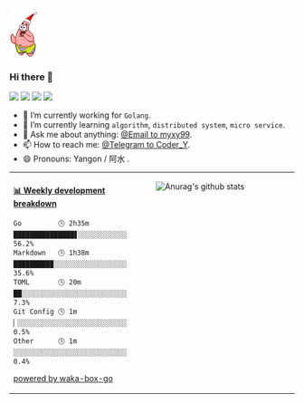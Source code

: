 
![](img/pdx.gif)

### Hi there 👋

![](https://img.shields.io/badge/win10-Development-d0d1d4)
![](https://img.shields.io/badge/Go-1.15-1cadd5)
![](https://img.shields.io/badge/php-7.1.3-9cf)
![](https://img.shields.io/badge/python-3.6-blue)

- 🔭 I’m currently working for `Golang`.
- 🌱 I’m currently learning `algorithm`, `distributed system`, `micro service`.
- 💬 Ask me about anything: [@Email to myxy99](mailto:myxy99@foxmail.com).
- 📫 How to reach me: [@Telegram to Coder_Y](https://t.me/Coder_Y).
- 😄 Pronouns: Yangon / 阿水 .


<table>
<tr>
<td valign="top" width="50%">

<!-- waka-box start -->
#### <a href="https://gist.github.com/23ef67b8e95d222f7cce6108ea97f5f6" target="_blank">📊 Weekly development breakdown</a>
```text
Go         🕓 2h35m ███████████████▋░░░░░░░░░░░░ 56.2%
Markdown   🕓 1h38m █████████▉░░░░░░░░░░░░░░░░░░ 35.6%
TOML       🕓 20m   ██░░░░░░░░░░░░░░░░░░░░░░░░░░  7.3%
Git Config 🕓 1m    ▏░░░░░░░░░░░░░░░░░░░░░░░░░░░  0.5%
Other      🕓 1m    ░░░░░░░░░░░░░░░░░░░░░░░░░░░░  0.4%
```
<!-- Powered by https://github.com/YouEclipse/waka-box-go . -->
<!-- waka-box end -->

[powered by waka-box-go](https://github.com/myxy99/waka-box-go)

</td>

<td valign="top" width="50%">

![Anurag's github stats](https://github-readme-stats.myxy99.vercel.app/api?username=myxy99&show_icons=true)

</td>
</tr>
</table>
